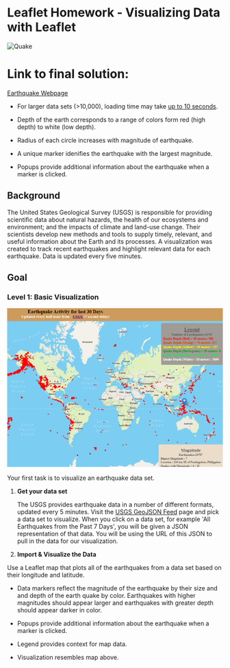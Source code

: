 # Leaflet Homework - Visualizing Data with Leaflet

  



  ![Quake](https://media.giphy.com/media/MwK2rCO5m2WVq/giphy.gif) 

# Link to final solution:
  [Earthquake Webpage](https://phoogestraat.github.io/leaflet-challenge/)
  
  
  * For larger data sets (>10,000), loading time may take <u>up to 10 seconds</u>.
  
  * Depth of the earth corresponds to a range of colors form red (high depth) to white (low depth).
  
  * Radius of each circle increases with magnitude of earthquake.
  
  * A unique marker idenifies the earthquake with the largest magnitude.

  * Popups provide additional information about the earthquake when a marker is clicked.



## Background
The United States Geological Survey (USGS) is responsible for providing scientific data about natural hazards, the health of our ecosystems and environment; and the impacts of climate and land-use change. Their scientists develop new methods and tools to supply timely, relevant, and useful information about the Earth and its processes.  A visualization was created to track recent earthquakes and highlight relevant data for each earthquake. Data is updated every five minutes.


## Goal

### Level 1: Basic Visualization

![2-BasicMap](Images/2-BasicMap.png)

Your first task is to visualize an earthquake data set.

1. **Get your data set**


   The USGS provides earthquake data in a number of different formats, updated every 5 minutes. Visit the [USGS GeoJSON Feed](http://earthquake.usgs.gov/earthquakes/feed/v1.0/geojson.php) page and pick a data set to visualize. When you click on a data set, for example 'All Earthquakes from the Past 7 Days', you will be given a JSON representation of that data. You will be using the URL of this JSON to pull in the data for our visualization.



2. **Import & Visualize the Data**

  Use a Leaflet map that plots all of the earthquakes from a data set based on their longitude and latitude.

   * Data markers reflect the magnitude of the earthquake by their size and and depth of the earth quake by color. Earthquakes with higher magnitudes should appear larger and earthquakes with greater depth should appear darker in color.

   

   * Popups provide additional information about the earthquake when a marker is clicked.

   * Legend provides context for map data.

   * Visualization resembles map above.


